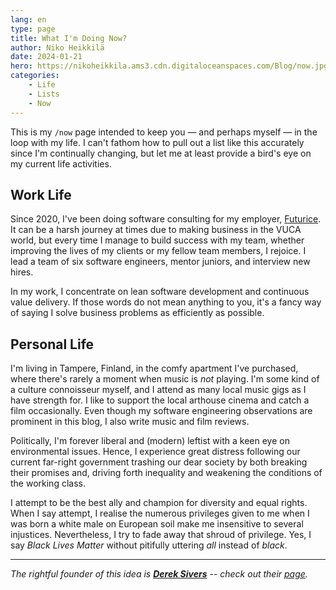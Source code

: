 ```yaml
---
lang: en
type: page
title: What I'm Doing Now?
author: Niko Heikkilä
date: 2024-01-21
hero: https://nikoheikkila.ams3.cdn.digitaloceanspaces.com/Blog/now.jpg
categories:
    - Life
    - Lists
    - Now
---
```


This is my `/now` page intended to keep you — and perhaps myself — in the loop with my life. I can't fathom how to pull out a list like this accurately since I'm continually changing, but let me at least provide a bird's eye on my current life activities.

## Work Life

Since 2020, I've been doing software consulting for my employer, [Futurice](https://futurice.com). It can be a harsh journey at times due to making business in the VUCA world, but every time I manage to build success with my team, whether improving the lives of my clients or my fellow team members, I rejoice. I lead a team of six software engineers, mentor juniors, and interview new hires.

In my work, I concentrate on lean software development and continuous value delivery. If those words do not mean anything to you, it's a fancy way of saying I solve business problems as efficiently as possible.

## Personal Life

I'm living in Tampere, Finland, in the comfy apartment I've purchased, where there's rarely a moment when music is _not_ playing. I'm some kind of a culture connoisseur myself, and I attend as many local music gigs as I have strength for. I like to support the local arthouse cinema and catch a film occasionally. Even though my software engineering observations are prominent in this blog, I also write music and film reviews.

Politically, I'm forever liberal and (modern) leftist with a keen eye on environmental issues. Hence, I experience great distress following our current far-right government trashing our dear society by both breaking their promises and, driving forth inequality and weakening the conditions of the working class.

I attempt to be the best ally and champion for diversity and equal rights. When I say attempt, I realise the numerous privileges given to me when I was born a white male on European soil make me insensitive to several injustices. Nevertheless, I try to fade away that shroud of privilege. Yes, I say _Black Lives Matter_ without pitifully uttering _all_ instead of _black_.

---

_The rightful founder of this idea is [**Derek Sivers**](https://nownownow.com/about) -- check out their [page](https://sivers.org/now)._
